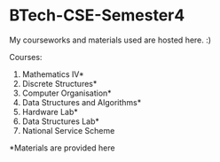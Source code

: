 # BTech-CSE-Semester4
My courseworks and materials used are hosted here. :)

Courses:

  1.  Mathematics IV*
  2.  Discrete Structures*
  3.  Computer Organisation*
  4.  Data Structures and Algorithms*
  5.  Hardware Lab*
  6.  Data Structures Lab*
  7.  National Service Scheme

*Materials are provided here
